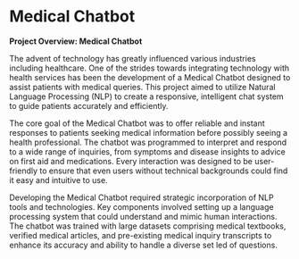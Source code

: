 # Medical Chatbot

**Project Overview: Medical Chatbot**

The advent of technology has greatly influenced various industries including healthcare. One of the strides towards integrating technology with health services has been the development of a Medical Chatbot designed to assist patients with medical queries. This project aimed to utilize Natural Language Processing (NLP) to create a responsive, intelligent chat system to guide patients accurately and efficiently.

The core goal of the Medical Chatbot was to offer reliable and instant responses to patients seeking medical information before possibly seeing a health professional. The chatbot was programmed to interpret and respond to a wide range of inquiries, from symptoms and disease insights to advice on first aid and medications. Every interaction was designed to be user-friendly to ensure that even users without technical backgrounds could find it easy and intuitive to use.

Developing the Medical Chatbot required strategic incorporation of NLP tools and technologies. Key components involved setting up a language processing system that could understand and mimic human interactions. The chatbot was trained with large datasets comprising medical textbooks, verified medical articles, and pre-existing medical inquiry transcripts to enhance its accuracy and ability to handle a diverse set led of questions.

